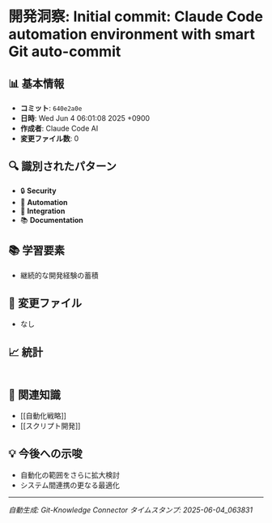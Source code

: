 # 開発洞察: Initial commit: Claude Code automation environment with smart Git auto-commit

## 📊 基本情報
- **コミット**: `640e2a0e`
- **日時**: Wed Jun 4 06:01:08 2025 +0900
- **作成者**: Claude Code AI
- **変更ファイル数**: 0

## 🔍 識別されたパターン
- 🔒 **Security**
- 🤖 **Automation**
- 🔗 **Integration**
- 📚 **Documentation**

## 📚 学習要素
- 継続的な開発経験の蓄積

## 📁 変更ファイル
- なし

## 📈 統計
```

```

## 🔗 関連知識
- [[自動化戦略]]
- [[スクリプト開発]]

## 💡 今後への示唆
- 自動化の範囲をさらに拡大検討
- システム間連携の更なる最適化

---
*自動生成: Git-Knowledge Connector*
*タイムスタンプ: 2025-06-04_063831*
